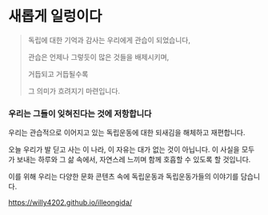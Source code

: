 # 새롭게 일렁이다

> 독립에 대한 기억과 감사는 우리에게 관습이 되었습니다,
> 
> 관습은 언제나 그렇듯이 많은 것들을 배제시키며,
> 
> 거듭되고 거듭될수록 
> 
> 그 의미가 흐려지기 마련입니다.

### 우리는 그들이 잊혀진다는 것에 저항합니다

우리는 관습적으로 이어지고 있는 독립운동에 대한 되새김을
해체하고 재편합니다.

오늘 우리가 발 딛고 사는 이 나라, 이 자유는 대가 없는 것이 아닙니다.
이 사실을 모두가 보내는 하루와 그 삶 속에서,
자연스레 느끼며 함께 호흡할 수 있도록 할 것입니다.

이를 위해 우리는 다양한 문화 콘텐츠 속에
독립운동과 독립운동가들의 이야기를 담습니다.




https://willy4202.github.io/illeongida/

